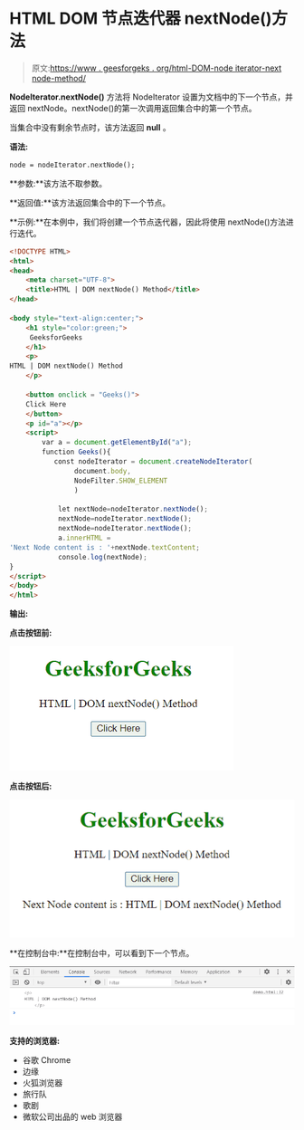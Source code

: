 # HTML DOM 节点迭代器 nextNode()方法

> 原文:[https://www . geesforgeks . org/html-DOM-node iterator-next node-method/](https://www.geeksforgeeks.org/html-dom-nodeiterator-nextnode-method/)

**NodeIterator.nextNode()** 方法将 NodeIterator 设置为文档中的下一个节点，并返回 nextNode。nextNode()的第一次调用返回集合中的第一个节点。

当集合中没有剩余节点时，该方法返回 **null** 。

**语法:**

```html
node = nodeIterator.nextNode();
```

**参数:**该方法不取参数。

**返回值:**该方法返回集合中的下一个节点。

**示例:**在本例中，我们将创建一个节点迭代器，因此将使用 nextNode()方法进行迭代。

```html
<!DOCTYPE HTML> 
<html>  
<head>
    <meta charset="UTF-8">
    <title>HTML | DOM nextNode() Method</title>
</head>   

<body style="text-align:center;">
    <h1 style="color:green;">  
     GeeksforGeeks
    </h1> 
    <p> 
HTML | DOM nextNode() Method
    </p>

    <button onclick = "Geeks()">
    Click Here
    </button>
    <p id="a"></p>
    <script> 
        var a = document.getElementById("a");
        function Geeks(){
           const nodeIterator = document.createNodeIterator(
                document.body,
                NodeFilter.SHOW_ELEMENT
                )

            let nextNode=nodeIterator.nextNode();
            nextNode=nodeIterator.nextNode();
            nextNode=nodeIterator.nextNode();
            a.innerHTML =
'Next Node content is : '+nextNode.textContent;
            console.log(nextNode);
}
</script>
</body>
</html>
```

**输出:**

**点击按钮前:**

![](img/a4aedb4be9ccd13c3a05905c9e393244.png)

**点击按钮后:**

![](img/8c026d22781f7c5b16648c2a883fe049.png)

**在控制台中:**在控制台中，可以看到下一个节点。

![](img/56d2c1c16054270194ea0e9ddded2092.png)

**支持的浏览器:**

*   谷歌 Chrome
*   边缘
*   火狐浏览器
*   旅行队
*   歌剧
*   微软公司出品的 web 浏览器